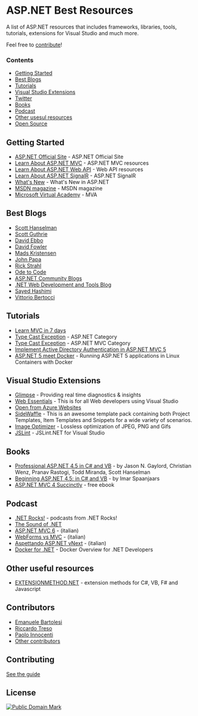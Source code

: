 # ASP.NET Best Resources

A list of ASP.NET resources that includes frameworks, libraries, tools, tutorials, extensions for Visual Studio and much more.

Feel free to [contribute](https://github.com/kasuken/aspnetbestresources/blob/master/contribution.md)!

### Contents
- [Getting Started](#getting-started)
- [Best Blogs](#best-blogs)
- [Tutorials](#tutorials)
- [Visual Studio Extensions](#visual-studio-extensions)
- [Twitter](#twitter)
- [Books](#books)
- [Podcast](#podcast)
- [Other usesul resources](#other-useful-resources)
- [Open Source](#open-source)

## Getting Started
* [ASP.NET Official Site](http://www.asp.net) - ASP.NET Official Site
* [Learn About ASP.NET MVC](http://www.asp.net/mvc) - ASP.NET MVC resources
* [Learn About ASP.NET Web API](http://www.asp.net/web-api) - Web API resources
* [Learn About ASP.NET SignalR](http://www.asp.net/signalr) - ASP.NET SignalR
* [What's New](http://www.asp.net/whats-new) - What's New in ASP.NET
* [MSDN magazine](https://msdn.microsoft.com/en-us/magazine/) - MSDN magazine
* [Microsoft Virtual Academy](http://www.microsoftvirtualacademy.com/) - MVA

## Best Blogs
* [Scott Hanselman](http://www.hanselman.com/blog/)
* [Scott Guthrie](http://weblogs.asp.net/scottgu/default.aspx)
* [David Ebbo](http://blog.davidebbo.com)
* [David Fowler](http://davidfowl.com)
* [Mads Kristensen](http://madskristensen.net)
* [John Papa](http://www.johnpapa.net)
* [Rick Strahl](http://weblog.west-wind.com)
* [Ode to Code](http://odetocode.com)
* [ASP.NET Community Blogs](http://weblogs.asp.net)
* [.NET Web Development and Tools Blog](http://blogs.msdn.com/b/webdev/)
* [Sayed Hashimi](http://sedodream.com)
* [Vittorio Bertocci](http://www.cloudidentity.com/blog/)

## Tutorials
* [Learn MVC in 7 days](http://www.codeproject.com/Articles/207797/Learn-MVC-Model-View-Controller-step-by-step-in)
* [Type Cast Exception](http://typecastexception.com/category/ASPNet.aspx) - ASP.NET Category
* [Type Cast Exception](http://typecastexception.com/category/ASPNET-MVC.aspx) - ASP.NET MVC Category
* [Implement Active Directory Authentication in ASP.NET MVC 5](http://www.schiffhauer.com/mvc-5-and-active-directory-authentication/)
* [ASP.NET 5 meet Docker](http://blogs.msdn.com/b/webdev/archive/2015/01/14/running-asp-net-5-applications-in-linux-containers-with-docker.aspx) - Running ASP.NET 5 applications in Linux Containers with Docker

## Visual Studio Extensions
* [Glimpse](http://getglimpse.com) - Providing real time diagnostics & insights
* [Web Essentials](http://vswebessentials.com) - This is for all Web developers using Visual Studio
* [Open from Azure Websites](https://visualstudiogallery.msdn.microsoft.com/60d414b1-4ead-4fde-9359-588aa126cd6c)
* [SideWaffle](http://sidewaffle.com/) - This is an awesome template pack containing both Project Templates, Item Templates and Snippets for a wide variety of scenarios.
* [Image Optimizer](https://visualstudiogallery.msdn.microsoft.com/a56eddd3-d79b-48ac-8c8f-2db06ade77c3) - Lossless optimization of JPEG, PNG and Gifs
* [JSLint](https://visualstudiogallery.msdn.microsoft.com/ede12aa8-0f80-4e6f-b15c-7a8b3499370e) - JSLint.NET for Visual Studio

## Books
* [Professional ASP.NET 4.5 in C# and VB](http://www.wrox.com/WileyCDA/WroxTitle/Professional-ASP-NET-4-5-in-C-and-VB.productCd-1118311825.html) - by Jason N. Gaylord, Christian Wenz, Pranav Rastogi, Todd Miranda, Scott Hanselman
* [Beginning ASP.NET 4.5: in C# and VB](http://www.amazon.com/gp/product/1118311809?ie=UTF8&tag=aspnettelligent-20&linkCode=as2&camp=1789&creative=9325&creativeASIN=1118311809) - by Imar Spaanjaars
* [ASP.NET MVC 4 Succinctly](https://www.syncfusion.com/resources/techportal/ebooks/aspnetmvc4) - free ebook

## Podcast
* [.NET Rocks!](http://www.dotnetrocks.com/tag.aspx?tag=ASP.NET) - podcasts from .NET Rocks!
* [The Sound of .NET](http://thesoundof.net)
* [ASP.NET MVC 6](http://www.dotnetpodcast.com/show/card/35) - (italian)
* [WebForms vs MVC](http://www.dotnetpodcast.com/show/card/25) - (italian)
* [Aspettando ASP.NET vNext](http://www.dotnetpodcast.com/show/card/19) - (italian)
* [Docker for .NET](https://channel9.msdn.com/Series/Docker-for-NET-Developers/Docker-Overview-for-NET-Developers) - Docker Overview for .NET Developers

## Other useful resources
* [EXTENSIONMETHOD.NET](http://extensionmethod.net/) - extension methods for C#, VB, F# and Javascript

## Contributors
* [Emanuele Bartolesi](https://www.github.com/kasuken/)
* [Riccardo Treso](https://github.com/riccardotreso/)
* [Paolo Innocenti](https://github.com/paonath)
* [Other contributors](https://github.com/kasuken/aspnetbestresources/graphs/contributors)

## Contributing
[See the guide](https://github.com/kasuken/aspnetbestresources/blob/master/contribution.md)

## License
<a rel="license" href="http://creativecommons.org/publicdomain/mark/1.0/">
<img src="http://i.creativecommons.org/p/mark/1.0/88x31.png"
     style="border-style: none;" alt="Public Domain Mark" />
</a>
